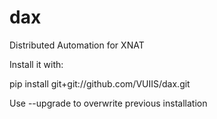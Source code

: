 dax
===

Distributed Automation for XNAT

Install it with:

pip install git+git://github.com/VUIIS/dax.git

Use --upgrade to overwrite previous installation
